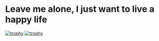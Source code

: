 # Leave me alone, I just want to live a happy life 
[![trophy](https://github-profile-trophy.vercel.app/?username=Anaxxy)](https://github.com/ryo-ma/github-profile-trophy)
[![trophy](https://github-profile-trophy.vercel.app/?username=ryo-ma&theme=onedark)](https://github.com/ryo-ma/github-profile-trophy)

